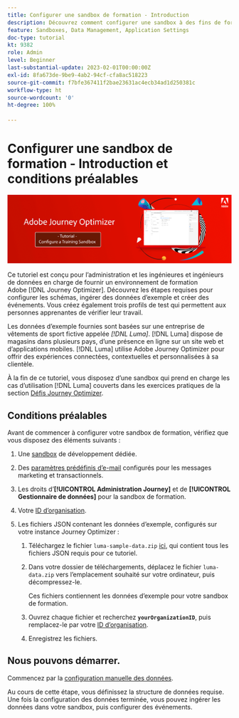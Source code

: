 ```yaml
---
title: Configurer une sandbox de formation - Introduction
description: Découvrez comment configurer une sandbox à des fins de formation. Suivez les étapes requises pour configurer les schémas, ingérer des données d’exemple et créer des événements.
feature: Sandboxes, Data Management, Application Settings
doc-type: tutorial
kt: 9382
role: Admin
level: Beginner
last-substantial-update: 2023-02-01T00:00:00Z
exl-id: 8fa673de-9be9-4ab2-94cf-cfa8ac518223
source-git-commit: f7bfe367411f2bae23631ac4ecb34ad1d250381c
workflow-type: ht
source-wordcount: '0'
ht-degree: 100%

---
```


# Configurer une sandbox de formation - Introduction et conditions préalables

![Tutoriel sur la bannière - Configuration d’une sandbox de formation.](./assets/ajo-banner-configure-training-sandbox.png)

Ce tutoriel est conçu pour l’administration et les ingénieures et ingénieurs de données en charge de fournir un environnement de formation Adobe [!DNL Journey Optimizer]. Découvrez les étapes requises pour configurer les schémas, ingérer des données d’exemple et créer des événements. Vous créez également trois profils de test qui permettent aux personnes apprenantes de vérifier leur travail.

Les données d’exemple fournies sont basées sur une entreprise de vêtements de sport fictive appelée _[!DNL Luma]_. [!DNL Luma] dispose de magasins dans plusieurs pays, d’une présence en ligne sur un site web et d’applications mobiles. [!DNL Luma] utilise Adobe Journey Optimizer pour offrir des expériences connectées, contextuelles et personnalisées à sa clientèle.

À la fin de ce tutoriel, vous disposez d’une sandbox qui prend en charge les cas d’utilisation [!DNL Luma] couverts dans les exercices pratiques de la section [Défis Journey Optimizer](/help/challenges/introduction-and-prerequisites.md).

## Conditions préalables

Avant de commencer à configurer votre sandbox de formation, vérifiez que vous disposez des éléments suivants :

1. Une [sandbox](https://experienceleague.adobe.com/docs/journey-optimizer-learn/tutorials/access-control/create-and-manage-sandboxes.html?lang=fr) de développement dédiée.

1. Des [paramètres prédéfinis d’e-mail](https://experienceleague.adobe.com/docs/journey-optimizer-learn/tutorials/configuration/channel-configuration/set-up-email-channel.html?lang=fr) configurés pour les messages marketing et transactionnels.

1. Les droits d’**[!UICONTROL Administration Journey]** et de **[!UICONTROL Gestionnaire de données]** pour la sandbox de formation.

1. Votre [ID d’organisation](https://experienceleague.adobe.com/docs/core-services/interface/administration/organizations.html?lang=fr).

1. Les fichiers JSON contenant les données d’exemple, configurés sur votre instance Journey Optimizer :

   1. Téléchargez le fichier `luma-sample-data.zip` [ici](/help/tutorial-configure-a-training-sandbox/assets/luma-data/luma-sample-data.zip), qui contient tous les fichiers JSON requis pour ce tutoriel.

   1. Dans votre dossier de téléchargements, déplacez le fichier `luma-data.zip` vers l’emplacement souhaité sur votre ordinateur, puis décompressez-le.

      Ces fichiers contiennent les données d’exemple pour votre sandbox de formation.

   1. Ouvrez chaque fichier et recherchez **`yourOrganizationID`**, puis remplacez-le par votre [ID d’organisation](https://experienceleague.adobe.com/docs/core-services/interface/administration/organizations.html?lang=fr).

   1. Enregistrez les fichiers.

## Nous pouvons démarrer.

Commencez par la [configuration manuelle des données](/help/tutorial-configure-a-training-sandbox/manual-data-set-up.md).

Au cours de cette étape, vous définissez la structure de données requise. Une fois la configuration des données terminée, vous pouvez ingérer les données dans votre sandbox, puis configurer des événements.
